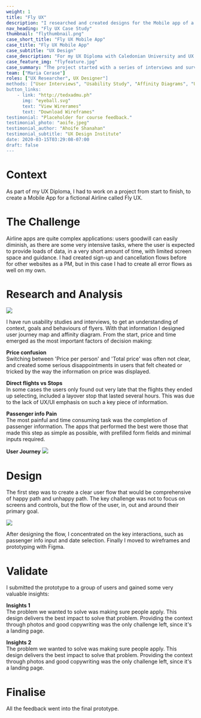 ```yaml
---
weight: 1
title: "Fly UX"
description: "I researched and created designs for the Mobile app of a fictional Airline: Fly UX"
nav_heading: "Fly UX Case Study"
thumbnail: "flythumbnail.png"
case_short_title: "Fly UX Mobile App"
case_title: "Fly UX Mobile App"
case_subtitle: "UX Design"
case_description: "For my UX Diploma with Caledonian University and UX Design Institute I decided to research, design and prototype a mobile application for a fictional Airline: Fly UX."
case_feature_img: "flyfeature.jpg"
case_summary: "The project started with a series of interviews and surveys with users that travel quite often. I then proceeded to collate the research, analyse the data points and prepare user flows, interactions and finally wireframe and prototype the app."
team: ["Maria Cerase"]
roles: ["UX Researcher", UX Designer"]
methods: ["User Interviews", "Usability Study", "Affinity Diagrams", "User Flow", "Wireframing", "Prototyping"]
button_links:
    - link: "http://tedxadmu.ph"
      img: "eyeball.svg"
      text: "View Wirerames"
      text: "Download Wireframes"
testimonial: "Placeholder for course feedback."
testimonial_photo: "aoife.jpeg"
testimonial_author: "Ahoife Shanahan"
testimonial_subtitle: "UX Design Institute"
date: 2020-03-15T03:29:08-07:00
draft: false
---
```


# Context


As part of my UX Diploma, I had to work on a project from start to finish, to create a Mobile App for a fictional Airline called Fly UX. 

# The Challenge


Airline apps are quite complex applications: users goodwill can easily diminish, as there are some very intensive tasks, where the user is expected to provide loads of data, in a very short amount of time, with limited screen space and guidance. I had created sign-up and cancellation flows before for other websites as a PM, but in this case I had to create all error flows as well on my own.

# Research and Analysis

![](//localhost:1313/flyux/img/research.jpg)

I have run usability studies and interviews, to get an understanding of context, goals and behaviours of flyers. With that information I designed user journey map and affinity diagram. From the start, price and time emerged as the most important factors of decision making:

**Price confusion**
<br>Switching between 'Price per person' and 'Total price' was often not clear, and created some serious disappointments in users that felt cheated or tricked by the way the information on price was displayed.

**Direct flights vs Stops**
<br>In some cases the users only found out very late that the flights they ended up selecting, included a layover stop that lasted several hours. This was due to the lack of UX/UI emphasis on such a key piece of information.

**Passenger info Pain**
<br>The most painful and time consuming task was the completion of passenger information. The apps that performed the best were those that made this step as simple as possible, with prefilled form fields and minimal inputs required.

**User Journey**
![](//localhost:1313/flyux/img/journey.png)

            
# Design

The first step was to create a clear user flow that would be comprehensive of happy path and unhappy path. The key challenge was not to focus on screens and controls, but the flow of the user, in, out and around their primary goal. 

![](//localhost:1313/flyux/img/flyuxflow.png)

After designing the flow, I concentrated on the key interactions, such as passenger info input and date selection. Finally I moved to wireframes and prototyping with Figma. 

# Validate

I submitted the prototype to a group of users and gained some very valuable insights:

**Insights 1**
<br>The problem we wanted to solve was making sure people apply. This design delivers the best impact to solve that problem. Providing the context through photos and good copywriting was the only challenge left, since it's a landing page.

**Insights 2**
<br>The problem we wanted to solve was making sure people apply. This design delivers the best impact to solve that problem. Providing the context through photos and good copywriting was the only challenge left, since it's a landing page.

# Finalise

All the feedback went into the final prototype.
